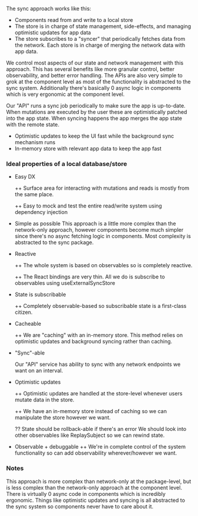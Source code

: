 The sync approach works like this:

- Components read from and write to a local store
- The store is in charge of state management, side-effects, and managing optimistic updates for app data
- The store subscribes to a "syncer" that periodically fetches data from the network. Each store is in charge of merging the network data with app data.

We control most aspects of our state and network management with this approach. This has several benefits like more granular control, better observability, and better error handling. The APIs are also very simple to grok at the component level as most of the functionality is abstracted to the sync system. Additionally there's basically 0 async logic in components which is very ergonomic at the component level.

Our "API" runs a sync job periodically to make sure the app is up-to-date. When mutations are executed by the user these are optimistically patched into the app state. When syncing happens the app merges the app state with the remote state.

- Optimistic updates to keep the UI fast while the background sync mechanism runs
- In-memory store with relevant app data to keep the app fast

### Ideal properties of a local database/store

- Easy DX

  ++ Surface area for interacting with mutations and reads is mostly from the same place.

  ++ Easy to mock and test the entire read/write system using dependency injection

- Simple as possible
  This approach is a little more complex than the network-only approach, however components become much simpler since there's no async fetching logic in components. Most complexity is abstracted to the sync package.
- Reactive

  ++ The whole system is based on observables so is completely reactive.

  ++ The React bindings are very thin. All we do is subscribe to observables using useExternalSyncStore

- State is subscribable

  ++ Completely observable-based so subscribable state is a first-class citizen.

- Cacheable

  ++ We are "caching" with an in-memory store. This method relies on optimistic updates and background syncing rather than caching.

- "Sync"-able

  Our "API" service has ability to sync with any network endpoints we want on an interval.

- Optimistic updates

  ++ Optimistic updates are handled at the store-level whenever users mutate data in the store.

  ++ We have an in-memory store instead of caching so we can manipulate the store however we want.

  ?? State should be rollback-able if there's an error
  We should look into other observables like ReplaySubject so we can rewind state.

- Observable + debuggable
  ++ We're in complete control of the system functionality so can add observability wherever/however we want.

### Notes

This approach is more complex than network-only at the package-level, but is less complex than the network-only approach at the component level. There is virtually 0 async code in components which is incredibly ergonomic. Things like optimistic updates and syncing is all abstracted to the sync system so components never have to care about it.
